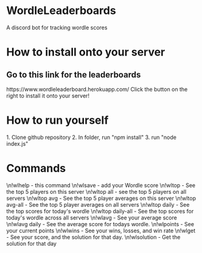 # WordleLeaderboards
 A discord bot for tracking wordle scores
<h1>How to install onto your server</h1>
<h2>Go to this link for the leaderboards</h1>
https://www.wordleleaderboard.herokuapp.com/
Click the button on the right to install it onto your server!

<h1>How to run yourself</h1>
1. Clone github repository
2. In folder, run "npm install"
3. run "node index.js"

<h1>Commands</h1>
\n!wlhelp - this command
\n!wlsave <Pasted Wordle Score> - add your Wordle score 
\n!wltop - See the top 5 players on this server
\n!wltop all - see the top 5 players on all servers
\n!wltop avg - See the top 5 player averages on this server
\n!wltop avg-all - See the top 5 player averages on all servers
\n!wltop daily - See the top scores for today's wordle
\n!wltop daily-all - See the top scores for today's wordle across all servers
\n!wlavg - See your average score
\n!wlavg daily - See the average score for todays wordle.
\n!wlpoints - See your current points
\n!wlwins - See your wins, losses, and win rate
\n!wlget <worlde number> - See your score, and the solution for that day.
\n!wlsolution <wordle number> - Get the solution for that day
